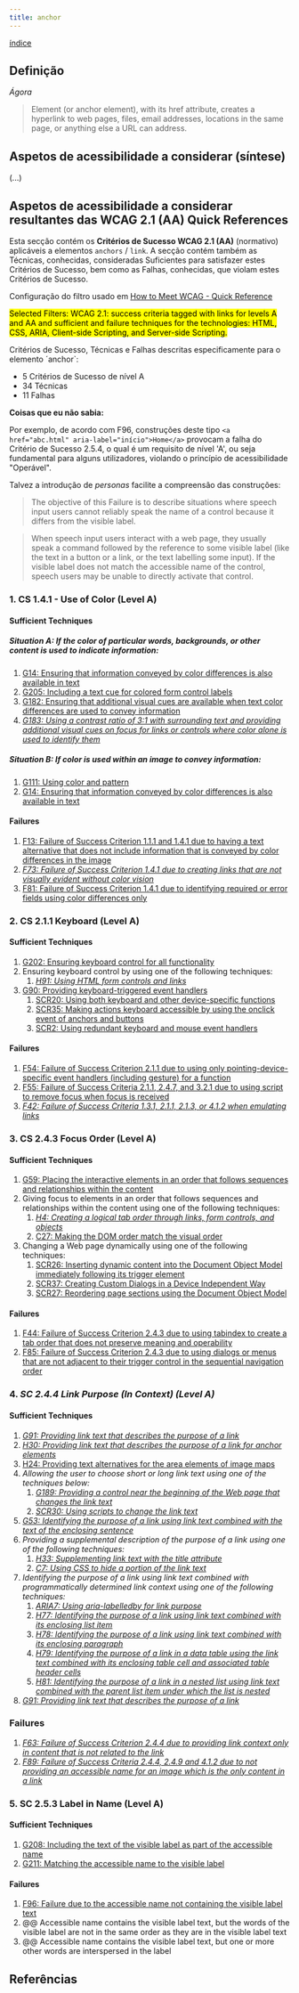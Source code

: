 ```yaml
---
title: anchor
---
```


[índice](/DS/)

## Definição

*Ágora*

> Element (or anchor element), with its href attribute, creates a hyperlink to web pages, files, email addresses, locations in the same page, or anything else a URL can address.

## Aspetos de acessibilidade a considerar (síntese)

(...)



## Aspetos de acessibilidade a considerar resultantes das WCAG 2.1 (AA) Quick References

Esta secção contém os **Critérios de Sucesso WCAG 2.1 (AA)** (normativo) aplicáveis a elementos `anchors` / `link`. A secção contém também as Técnicas, conhecidas, consideradas Suficientes para satisfazer estes Critérios de Sucesso, bem como as Falhas, conhecidas, que violam estes Critérios de Sucesso.

Configuração do filtro usado em [How to Meet WCAG - Quick Reference](https://www.w3.org/WAI/WCAG21/quickref/?currentsidebar=%23col_customize&tags=links&levels=aaa&techniques=advisory&technologies=smil%2Cpdf%2Cflash%2Csl&showtechniques=141%2C211%2C243%2C244%2C253)

<mark>Selected Filters: WCAG 2.1: success criteria tagged with links for levels A and AA and sufficient and failure techniques for the technologies: HTML, CSS, ARIA, Client-side Scripting, and Server-side Scripting.</mark>

Critérios de Sucesso, Técnicas e Falhas descritas especificamente para o elemento ´anchor`:
- 5 Critérios de Sucesso de nível A
- 34 Técnicas
- 11 Falhas

**Coisas que eu não sabia:**

Por exemplo, de acordo com F96, construções deste tipo `<a href="abc.html" aria-label="início">Home</a>` provocam a falha do Critério de Sucesso 2.5.4, o qual é um requisito de nível 'A', ou seja fundamental para alguns utilizadores, violando o princípio de acessibilidade "Operável". 

Talvez a introdução de _personas_ facilite a compreensão das construções:

> The objective of this Failure is to describe situations where speech input users cannot reliably speak the name of a control because it differs from the visible label.

> When speech input users interact with a web page, they usually speak a command followed by the reference to some visible label (like the text in a button or a link, or the text labelling some input). If the visible label does not match the accessible name of the control, speech users may be unable to directly activate that control.



### 1. CS 1.4.1 - Use of Color (Level A)
#### Sufficient Techniques
##### Situation A: If the color of particular words, backgrounds, or other content is used to indicate information:

1. [G14: Ensuring that information conveyed by color differences is also available in text](https://www.w3.org/WAI/WCAG21/Techniques/general/G14.html)
2. [G205: Including a text cue for colored form control labels](https://www.w3.org/WAI/WCAG21/Techniques/general/G205.html)
3. [G182: Ensuring that additional visual cues are available when text color differences are used to convey information](https://www.w3.org/WAI/WCAG21/Techniques/general/G182.html)
4. [*G183: Using a contrast ratio of 3:1 with surrounding text and providing additional visual cues on focus for links or controls where color alone is used to identify them*](https://www.w3.org/WAI/WCAG21/Techniques/general/G183.html)

##### Situation B: If color is used within an image to convey information:

1. [G111: Using color and pattern](https://www.w3.org/WAI/WCAG21/Techniques/general/G111.html)
2. [G14: Ensuring that information conveyed by color differences is also available in text](https://www.w3.org/WAI/WCAG21/Techniques/general/G14.html)

#### Failures

1. [F13: Failure of Success Criterion 1.1.1 and 1.4.1 due to having a text alternative that does not include information that is conveyed by color differences in the image](https://www.w3.org/WAI/WCAG21/Techniques/failures/F13.html)
2. [*F73: Failure of Success Criterion 1.4.1 due to creating links that are not visually evident without color vision*](https://www.w3.org/WAI/WCAG21/Techniques/failures/F73.html)
3. [F81: Failure of Success Criterion 1.4.1 due to identifying required or error fields using color differences only](https://www.w3.org/WAI/WCAG21/Techniques/failures/F81.html)

### 2. CS 2.1.1 Keyboard (Level A)

#### Sufficient Techniques

1. [G202: Ensuring keyboard control for all functionality](https://www.w3.org/WAI/WCAG21/Techniques/general/G202.html)
2. Ensuring keyboard control by using one of the following techniques:
   1. [*H91: Using HTML form controls and links*](https://www.w3.org/WAI/WCAG21/Techniques/html/H91.html)
3. [G90: Providing keyboard-triggered event handlers](https://www.w3.org/WAI/WCAG21/Techniques/general/G90.html)   
   1. [SCR20: Using both keyboard and other device-specific functions](https://www.w3.org/WAI/WCAG21/Techniques/client-side-script/SCR20.html)
   2. [SCR35: Making actions keyboard accessible by using the onclick event of anchors and buttons](https://www.w3.org/WAI/WCAG21/Techniques/client-side-script/SCR35.html)
   3. [SCR2: Using redundant keyboard and mouse event handlers](https://www.w3.org/WAI/WCAG21/Techniques/client-side-script/SCR2.html)

#### Failures

1. [F54: Failure of Success Criterion 2.1.1 due to using only pointing-device-specific event handlers (including gesture) for a function](https://www.w3.org/WAI/WCAG21/Techniques/failures/F54.html)
2. [F55: Failure of Success Criteria 2.1.1, 2.4.7, and 3.2.1 due to using script to remove focus when focus is received](https://www.w3.org/WAI/WCAG21/Techniques/failures/F55.html)
3. [*F42: Failure of Success Criteria 1.3.1, 2.1.1, 2.1.3, or 4.1.2 when emulating links*](https://www.w3.org/WAI/WCAG21/Techniques/failures/F42.html)

### 3. CS 2.4.3 Focus Order (Level A)

#### Sufficient Techniques

1. [G59: Placing the interactive elements in an order that follows sequences and relationships within the content](https://www.w3.org/WAI/WCAG21/Techniques/general/G59.html)
2. Giving focus to elements in an order that follows sequences and relationships within the content using one of the following techniques:
   1. [*H4: Creating a logical tab order through links, form controls, and objects*](https://www.w3.org/WAI/WCAG21/Techniques/html/H4.html)
   2. [C27: Making the DOM order match the visual order](https://www.w3.org/WAI/WCAG21/Techniques/css/C27.html)
3. Changing a Web page dynamically using one of the following techniques:
    1. [SCR26: Inserting dynamic content into the Document Object Model immediately following its trigger element](https://www.w3.org/WAI/WCAG21/Techniques/client-side-script/SCR26.html)
    2. [SCR37: Creating Custom Dialogs in a Device Independent Way](https://www.w3.org/WAI/WCAG21/Techniques/client-side-script/SCR37.html)
    3. [SCR27: Reordering page sections using the Document Object Model](https://www.w3.org/WAI/WCAG21/Techniques/client-side-script/SCR27.html)
  
#### Failures

1. [F44: Failure of Success Criterion 2.4.3 due to using tabindex to create a tab order that does not preserve meaning and operability](https://www.w3.org/WAI/WCAG21/Techniques/failures/F44.html)
2. [F85: Failure of Success Criterion 2.4.3 due to using dialogs or menus that are not adjacent to their trigger control in the sequential navigation order](https://www.w3.org/WAI/WCAG21/Techniques/failures/F85.html)

### 4. *SC 2.4.4 Link Purpose (In Context) (Level A)*

#### Sufficient Techniques

1. [*G91: Providing link text that describes the purpose of a link*](https://www.w3.org/WAI/WCAG21/Techniques/general/G91.html)
2. [*H30: Providing link text that describes the purpose of a link for anchor elements*](https://www.w3.org/WAI/WCAG21/Techniques/html/H30.html)
3. [H24: Providing text alternatives for the area elements of image maps](https://www.w3.org/WAI/WCAG21/Techniques/html/H24.html)
4. *Allowing the user to choose short or long link text using one of the techniques below:*
   1. [*G189: Providing a control near the beginning of the Web page that changes the link text*](https://www.w3.org/WAI/WCAG21/Techniques/general/G189.html)
   2. [*SCR30: Using scripts to change the link text*](https://www.w3.org/WAI/WCAG21/Techniques/client-side-script/SCR30.html)
5. [*G53: Identifying the purpose of a link using link text combined with the text of the enclosing sentence*](https://www.w3.org/WAI/WCAG21/Techniques/general/G53.html)
6. *Providing a supplemental description of the purpose of a link using one of the following techniques:*
   1. [*H33: Supplementing link text with the title attribute*](https://www.w3.org/WAI/WCAG21/Techniques/html/H33.html)
   2. [*C7: Using CSS to hide a portion of the link text*](https://www.w3.org/WAI/WCAG21/Techniques/css/C7.html)
7. *Identifying the purpose of a link using link text combined with programmatically determined link context using one of the following techniques:*
   1. [*ARIA7: Using aria-labelledby for link purpose*](https://www.w3.org/WAI/WCAG21/Techniques/aria/ARIA7.html)
   2. [*H77: Identifying the purpose of a link using link text combined with its enclosing list item*](https://www.w3.org/WAI/WCAG21/Techniques/html/H77.html)
   3. [*H78: Identifying the purpose of a link using link text combined with its enclosing paragraph*](https://www.w3.org/WAI/WCAG21/Techniques/html/H78.html)
   4. [*H79: Identifying the purpose of a link in a data table using the link text combined with its enclosing table cell and associated table header cells*](https://www.w3.org/WAI/WCAG21/Techniques/html/H79.html)
   5. [*H81: Identifying the purpose of a link in a nested list using link text combined with the parent list item under which the list is nested*](https://www.w3.org/WAI/WCAG21/Techniques/html/H81.html)
8. [*G91: Providing link text that describes the purpose of a link*](https://www.w3.org/WAI/WCAG21/Techniques/general/G91.html)
  
### Failures

1. [*F63: Failure of Success Criterion 2.4.4 due to providing link context only in content that is not related to the link*](https://www.w3.org/WAI/WCAG21/Techniques/failures/F63.html)
2. [*F89: Failure of Success Criteria 2.4.4, 2.4.9 and 4.1.2 due to not providing an accessible name for an image which is the only content in a link*](https://www.w3.org/WAI/WCAG21/Techniques/failures/F89.html)

### 5. SC 2.5.3 Label in Name (Level A)

#### Sufficient Techniques

1. [G208: Including the text of the visible label as part of the accessible name](https://www.w3.org/WAI/WCAG21/Techniques/general/G208.html)
2. [G211: Matching the accessible name to the visible label](https://www.w3.org/WAI/WCAG21/Techniques/general/G211.html)

#### Failures

1. [F96: Failure due to the accessible name not containing the visible label text](https://www.w3.org/WAI/WCAG21/Techniques/failures/F96.html)
2. @@ Accessible name contains the visible label text, but the words of the visible label are not in the same order as they are in the visible label text
3. @@ Accessible name contains the visible label text, but one or more other words are interspersed in the label

## Referências

